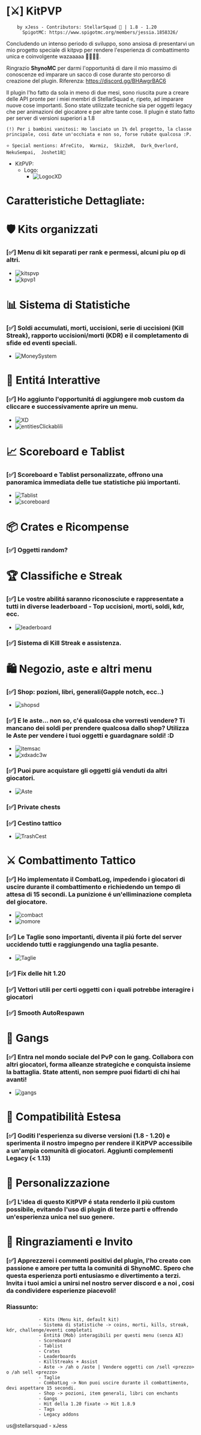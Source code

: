 # [⚔] KitPVP
		by xJess - Contributors: StellarSquad 🎲 | 1.8 - 1.20 
  	      SpigotMC: https://www.spigotmc.org/members/jessia.1858326/
    
Concludendo un intenso periodo di sviluppo, sono ansiosa di presentarvi un mio progetto speciale di kitpvp per rendere l'esperienza di combattimento unica e coinvolgente wazaaaaa 👻👻👻👻.

Ringrazio **ShynoMC** per darmi l'opportunitá di dare il mio massimo di conoscenze ed imparare un sacco di cose durante sto percorso di creazione del plugin.
Riferenza: https://discord.gg/BHAwgrBAC6

Il plugin l'ho fatto da sola in meno di due mesi, sono riuscita pure a creare delle API pronte per i miei membri di StellarSquad e, ripeto, ad imparare nuove cose importanti.
Sono state utilizzate tecniche sia per oggetti legacy che per animazioni del giocatore e per altre tante cose. Il plugin é stato fatto per server di versioni superiori a 1.8

 	(!) Per i bambini vanitosi: Ho lasciato un 1% del progetto, la classe principale, cosi date un'occhiata e non so, forse rubate qualcosa :P.

	⭐ Special mentions: AfreCito,  Warmiz,  SkizZeR,  Dark_Overlord,  NekuSempai,  Joshet18💖

- KitPVP:
	- Logo: 
  		- ![LogocXD](https://github.com/Lewysan/Minecraft_Development/assets/70720366/7b8d443c-c556-465f-b7d3-d16aa76ef11a)

# Caratteristiche Dettagliate:

# 🛡️ Kits organizzati
  ### [✅] Menu di kit separati per rank e permessi, alcuni piu op di altri.
  -  ![kitspvp](https://github.com/Lewysan/Minecraft_Development/assets/70720366/f43a8eec-76b2-4a0d-bca2-1a6421351d0d)
  -  ![kpvp1](https://github.com/Lewysan/Minecraft_Development/assets/70720366/b3c6d1a5-d7ed-469d-9ba4-535b11d1fe6c)
# 📊 Sistema di Statistiche
  ### [✅] Soldi accumulati, morti, uccisioni, serie di uccisioni (Kill Streak), rapporto uccisioni/morti (KDR) e il completamento di sfide ed eventi speciali.
  - ![MoneySystem](https://github.com/Lewysan/Minecraft_Development/assets/70720366/f1217297-83cf-4b09-ade6-0211814e1440)
# 🦴 Entitá Interattive
  ### [✅] Ho aggiunto l'opportunitá di aggiungere mob custom da cliccare e successivamente aprire un menu.
  - ![XD](https://github.com/Lewysan/Minecraft_Development/assets/70720366/5ec4f7fb-f51d-4d28-985c-d11c38c06250)
  - ![entitiesClickablili](https://github.com/Lewysan/Minecraft_Development/assets/70720366/3e2762d4-b00a-4cb3-b278-2f7b46fb9368)
# 📈 Scoreboard e Tablist
  ### [✅] **Scoreboard** e **Tablist** personalizzate, offrono una panoramica immediata delle tue statistiche piú importanti.
  - ![Tablist](https://github.com/Lewysan/Minecraft_Development/assets/70720366/f50ce6ae-00d0-4a42-a6a7-cc2509b0bf74)
  - ![scoreboard](https://github.com/Lewysan/Minecraft_Development/assets/70720366/523639c1-5347-46d5-9c1b-d11bce35b85c)
# 📦 Crates e Ricompense
  ### [✅] Oggetti random?
# 🏆 Classifiche e Streak
  ### [✅] Le vostre abilitá saranno riconosciute e rappresentate a tutti in diverse leaderboard - **Top uccisioni, morti, soldi, kdr, ecc**.
  - ![leaderboard](https://github.com/Lewysan/Minecraft_Development/assets/70720366/40684339-2838-480d-a93b-09d9a97ad445)
  ### [✅] Sistema di **Kill Streak** e assistenza. 
# 🛍️ Negozio, aste e altri menu
  ### [✅] Shop: pozioni, libri, generali(Gapple notch, ecc..)
  - ![shopsd](https://github.com/Lewysan/Minecraft_Development/assets/70720366/16507b61-15fb-412d-8f95-0684137b184c)
  ### [✅] E le aste... non so, c'é qualcosa che vorresti vendere? Ti mancano dei soldi per prendere qualcosa dallo shop? Utilizza le **Aste** per vendere i tuoi oggetti e guardagnare soldi! :D
  - ![itemsac](https://github.com/Lewysan/Minecraft_Development/assets/70720366/e790c038-ac70-4227-acd2-da946a73ce89)
  - ![xdxadc3w](https://github.com/Lewysan/Minecraft_Development/assets/70720366/473f569d-47b1-46ed-a165-7d6915e764d5)
  ### [✅] Puoi pure acquistare gli oggetti giá venduti da altri giocatori.
  - ![Aste](https://github.com/Lewysan/Minecraft_Development/assets/70720366/8b506d2d-9682-431c-ae1a-4c78b120e880)
  ### [✅] Private chests
  ### [✅] Cestino tattico
  - ![TrashCest](https://github.com/Lewysan/Minecraft_Development/assets/70720366/fa233c2f-3196-4c05-ac6c-1944edeb77c7)
# ⚔️ Combattimento Tattico
  ### [✅] Ho implementato il **CombatLog**, impedendo i giocatori di uscire durante il combattimento e richiedendo un tempo di attesa di 15 secondi. La punizione é un'elliminazione completa del giocatore.
  - ![combact](https://github.com/Lewysan/Minecraft_Development/assets/70720366/afc3c498-3faf-43f3-9a15-ea02ba8b7543)
  - ![nomore](https://github.com/Lewysan/Minecraft_Development/assets/70720366/f113c097-c60b-459a-88cb-caa4bc963daa)
  ### [✅] Le **Taglie** sono importanti, diventa il piú forte del server uccidendo tutti e raggiungendo una taglia pesante.
  - ![Taglie](https://github.com/Lewysan/Minecraft_Development/assets/70720366/195b4726-d5b5-4adb-b8df-f95ce8655ef5)
  ### [✅] Fix delle hit 1.20
  ### [✅] Vettori utili per certi oggetti con i quali potrebbe interagire i giocatori
  ### [✅] Smooth AutoRespawn
# 👥 Gangs
   ### [✅] Entra nel mondo sociale del PvP con le gang. Collabora con altri giocatori, forma alleanze strategiche e conquista insieme la battaglia. State attenti, non sempre puoi fidarti di chi hai avanti!
   - ![gangs](https://github.com/Lewysan/Minecraft_Development/assets/70720366/cbbed390-b358-4eb8-b0af-59349606ff42)
# 🔄 Compatibilità Estesa
   ### [✅] Goditi l'esperienza su diverse versioni **(1.8 - 1.20)** e sperimenta il nostro impegno per rendere il KitPVP accessibile a un'ampia comunità di giocatori. Aggiunti complementi **Legacy (< 1.13)**
# 🚀 Personalizzazione
   ### [✅] L'idea di questo KitPVP é stata renderlo il più custom possibile, evitando l'uso di plugin di terze parti e offrendo un'esperienza unica nel suo genere.
# 🌟 Ringraziamenti e Invito
   ### [✅] Apprezzerei i commenti positivi del plugin, l'ho creato con passione e amore per tutta la comunitá di ShynoMC. Spero che questa esperienza porti entusiasmo e divertimento a terzi. Invita i tuoi amici a unirsi nel nostro server discord e a noi , cosi da condividere esperienze piacevoli!

### Riassunto:
				- Kits (Menu kit, default kit)
				- Sistema di statistiche -> coins, morti, kills, streak, kdr, challenge/eventi completati
				- Entitá (Mob) interagibili per questi menu (senza AI)
				- Scoreboard
				- Tablist
				- Crates
				- Leaderboards
				- KillStreaks + Assist
				- Aste -> /ah o /aste | Vendere oggetti con /sell <prezzo> o /ah sell <prezzo>
				- Taglie
				- CombatLog -> Non puoi uscire durante il combattimento, devi aspettare 15 secondi. 
				- Shop -> pozioni, item generali, libri con enchants
				- Gangs
				- Hit della 1.20 fixate -> Hit 1.8.9
				- Tags
				- Legacy addons

us@stellarsquad - xJess
